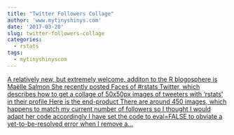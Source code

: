 ```yaml
---
title: "Twitter Followers Collage"
author: 'www.mytinyshinys.com'
date: '2017-03-20'
slug: twitter-followers-collage
categories:
  - rstats
tags:
  - mytinyshinyscom
---
```


[A relatively new, but extremely welcome, additon to the R blogosphere is Maëlle Salmon She recently posted Faces of #rstats Twitter, which describes how to get a collage of 50x50px images of tweeters with ‘rstats’ in their profile Here is the end-product There are around 450 images, which happens to match my current number of followers so I thought I would adapt her code accordingly I have set the code to eval=FALSE to obviate a yet-to-be-resolved error when I remove a...<click to read more>](https://www.mytinyshinys.com/2017/03/20/twitterfollowerscollage/)

